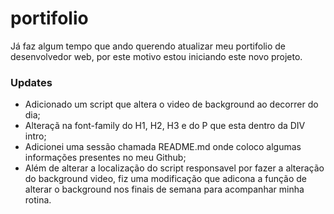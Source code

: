 # portifolio

Já faz algum tempo que ando querendo atualizar meu portifolio de desenvolvedor web, por este motivo estou iniciando este novo projeto.

### Updates

- Adicionado um script que altera o video de background ao decorrer do dia;  
- Alteraçã na font-family do H1, H2, H3 e do P que esta dentro da DIV intro;  
- Adicionei uma sessão chamada README.md onde coloco algumas informações presentes no meu Github;  
- Além de alterar a localização do script responsavel por fazer a alteração do background video, fiz uma modificação que adicona a função de alterar o background nos finais de semana para acompanhar minha rotina.